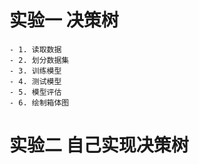 # 实验一 决策树
    - 1. 读取数据
    - 2. 划分数据集
    - 3. 训练模型
    - 4. 测试模型
    - 5. 模型评估
    - 6. 绘制箱体图

# 实验二 自己实现决策树

